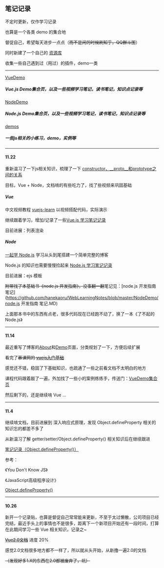 ## 笔记记录

不定时更新，仅作学习记录

也算是一个各类 demo 的集合地

督促自己，希望每天进步一点点（~~而不是闲的时候刷知乎，QQ群斗图~~）

同时新建了一个自己的 [资源库](https://github.com/hanekaoru/Repository)

收集一些自己遇到过（用过）的插件，demo一类

----

[VueDemo](https://github.com/hanekaoru/WebLearningNotes/tree/master/VueDemo)

##### Vue.js Demo集合页，以及一些视频学习笔记，读书笔记，知识点记录等

[NodeDemo](https://github.com/hanekaoru/WebLearningNotes/tree/master/NodeDemo)

##### Node.js Demo集合页，以及一些视频学习笔记，读书笔记，知识点记录等

[demos](https://github.com/hanekaoru/WebLearningNotes/tree/master/NodeDemo)

##### 一些js相关的小练习，demo，实例等

----
#### 11.22

重新温习了一下js相关知识，梳理了一下 [constructor、__proto__和prototype之间的关系](http://hanekaoru.com/?p=1880)

目标，Vue + Node，文档啃的有些吃力了，找了些视频来巩固基础

##### Vue 

中文视频教程 [vuejs-learn](https://github.com/bhnddowinf/vuejs-learn) 以视频搭配代码，实际演示

继续跟着学习，增加/记录了一些[Vue.js 学习笔记记录](https://github.com/hanekaoru/WebLearningNotes/tree/master/VueDemo/Vue-learn)

目前进展：列表渲染

##### Node

[一起学 Node.js](https://github.com/nswbmw/N-blog) 学习从头到尾搭建一个简单完整的博客

Node.js 的知识也需要慢慢捡起来 [Node.js 学习笔记记录](https://github.com/hanekaoru/WebLearningNotes/tree/master/NodeDemo)

目前进展：ejs 模板

~~附带找了本基础书《node.js 开发指南》，没事翻一翻~~笔记见：[node.js 开发指南 笔记](https://github.com/hanekaoru/WebLearningNotes/blob/master/NodeDemo/node.js 开发指南 笔记.MD)

上面那本书中的东西有点老，很多代码现在已经跑不动了，换了一本《了不起的Node.js》


----
#### 11.14

最近重写了博客的[About](http://hanekaoru.com/about/)和[Demo](http://hanekaoru.com/about/demo.html)页面，分类规划了一下，方便后续扩展

看完了~~慕课网的 [vuejs入门基础](http://www.imooc.com/learn/694)~~

感觉还不错，稳固了下基础知识，也疏通了一些之前看文档不太明白的地方

课程代码跟着敲了一遍，外加找了一些小的案例练练手，传送门：[VueDemo集合页](https://github.com/hanekaoru/WebLearningNotes/tree/master/VueDemo)

然后剩下的，还是继续啃 Vue ...

----
#### 11.4

继续啃文档，目前进展到 深入响应式原理，发现 Object.defineProperty 相关的知识忘的都差不多了

从新温习了解 getter/setter/Object.defineProperty() 相关知识后在继续跟进

[笔记记录（Object.defineProperty()）](http://hanekaoru.com/object-defineproperty/)

参考：

《You Don't Know JS》

《JavaScript高级程序设计》

[Object.defineProperty()](https://developer.mozilla.org/zh-CN/docs/Web/JavaScript/Reference/Global_Objects/Object/defineProperty)

----

#### 10.26

新开一个记录贴，也算是督促自己常常能来更新，不至于太过懒散，公司项目已经完结，最近手头上的事情也不是很多，距离下一个新项目开始还有一段时间，打算在此期间学习一些 Vue 相关知识，记录之~

~~[Vue2.0文档](https://vuefe.cn/guide/)~~ 进度 20%

感觉2.0文档很多地方都不一样了，所以就从头开始，从新撸一遍2.0的文档 

~~（发现好多1.X的东西在2.0都被废弃了，坑）~~


